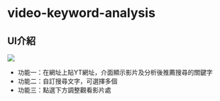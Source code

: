 # video-keyword-analysis
## UI介紹
![](https://i.imgur.com/vaHo631.png)

* 功能一：在網址上貼YT網址，介面顯示影片及分析後推薦搜尋的關鍵字
* 功能二：自訂搜尋文字，可選擇多個
* 功能三：點選下方調整觀看影片處
